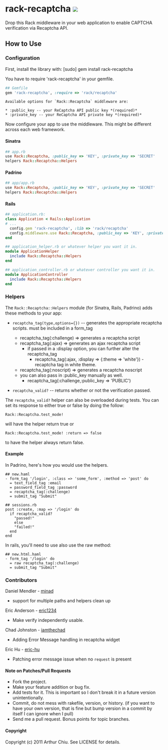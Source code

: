 # rack-recaptcha [![](http://stillmaintained.com/achiu/rack-recaptcha.png)](http://stillmaintained.com/achiu/rack-recaptcha)

Drop this Rack middleware in your web application to enable CAPTCHA verification via Recaptcha API.

## How to Use

### Configuration

First, install the library with:
    [sudo] gem install rack-recaptcha

You have to require 'rack-recaptcha' in your gemfile.

````ruby
## Gemfile
gem 'rack-recaptcha', :require => 'rack/recaptcha'
````


    Available options for `Rack::Recaptcha` middleware are:

    * :public_key -- your ReCaptcha API public key *(required)*
    * :private_key -- your ReCaptcha API private key *(required)*

Now configure your app to use the middleware. This might be different across each web framework.

#### Sinatra

````ruby
## app.rb
use Rack::Recaptcha, :public_key => 'KEY', :private_key => 'SECRET'
helpers Rack::Recaptcha::Helpers
````

#### Padrino

````ruby
## app/app.rb
use Rack::Recaptcha, :public_key => 'KEY', :private_key => 'SECRET'
helpers Rack::Recaptcha::Helpers
````


#### Rails

````ruby
## application.rb:
class Application < Rails::Application
# ...
  config.gem 'rack-recaptcha', :lib => 'rack/recaptcha'
  config.middleware.use Rack::Recaptcha, :public_key => 'KEY', :private_key => 'SECRET'
end

## application_helper.rb or whatever helper you want it in.
module ApplicationHelper
  include Rack::Recaptcha::Helpers
end

## application_controller.rb or whatever controller you want it in.
module ApplicationController
  include Rack::Recaptcha::Helpers
end
````

### Helpers

The `Rack::Recaptcha::Helpers` module (for Sinatra, Rails, Padrino) adds these methods to your app:

* `recaptcha_tag(type,options={})` -- generates the appropriate recaptcha scripts. must be included in a form_tag
  - recaptcha\_tag(:challenge) => generates a recaptcha script
  - recaptcha\_tag(:ajax) => generates an ajax recaptcha script
    - if passed in a :display option, you can further alter the recaptcha\_tag
      - recaptcha\_tag(:ajax, :display => {:theme => 'white'}) - recaptcha tag in white theme.
  - recaptcha\_tag(:noscript) => generates a recaptcha noscript
  - you can also pass in :public\_key manually as well.
    - recaptcha\_tag(:challenge,:public\_key => 'PUBLIC')

* `recaptcha_valid?` -- returns whether or not the verification passed.

The `recaptcha_valid?` helper can also be overloaded during tests. You
can set its response to either true or false by doing the follow:

    Rack::Recaptcha.test_mode!

will have the helper return true or

    Rack::Recaptcha.test_mode! :return => false

to have the helper always return false.

#### Example

In Padrino, here's how you would use the helpers.

````haml
## new.haml
- form_tag '/login', :class => 'some_form', :method => 'post' do
  = text_field_tag :email
  = password_field_tag :password
  = recaptcha_tag(:challenge)
  = submit_tag "Submit"

## sessions.rb
post :create, :map => '/login' do
  if recaptcha_valid?
    "passed!"
    else
    "failed!"
  end
end
````

In rails, you'll need to use also use the raw method:

````haml
## new.html.haml
- form_tag '/login' do
  = raw recaptcha_tag(:challenge)
  = submit_tag "Submit"
````

### Contributors

Daniel Mendler - [minad](https://github.com/minad)

  * support for multiple paths and helpers clean up

Eric Anderson - [eric1234](https://github.com/eric1234)

  * Make verify independently usable.

Chad Johnston - [iamthechad](https://github.com/iamthechad)

  * Adding Error Message handling in recaptcha widget

Eric Hu - [eric-hu](https://github.com/eric-hu)

  * Patching error message issue when no `request` is present

#### Note on Patches/Pull Requests

* Fork the project.
* Make your feature addition or bug fix.
* Add tests for it. This is important so I don't break it in a
  future version unintentionally.
* Commit, do not mess with rakefile, version, or history.
  (if you want to have your own version, that is fine but bump version in a commit by itself I can ignore when I pull)
* Send me a pull request. Bonus points for topic branches.

#### Copyright

Copyright (c) 2011 Arthur Chiu. See LICENSE for details.
